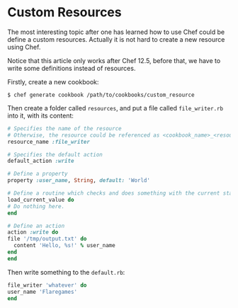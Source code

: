 # Custom Resources

The most interesting topic after one has learned how to use Chef could be define a custom resources. Actually it is not hard to create a new resource using Chef.

Notice that this article only works after Chef 12.5, before that, we have to write some definitions instead of resources.

Firstly, create a new cookbook:

  ```console
$ chef generate cookbook /path/to/cookbooks/custom_resource
  ```

Then create a folder called `resources`, and put a file called `file_writer.rb` into it, with its content:

  ```ruby
# Specifies the name of the resource
# Otherwise, the resource could be referenced as <cookbook_name>_<resource_file_name>
resource_name :file_writer

# Specifies the default action
default_action :write 

# Define a property
property :user_name, String, default: 'World'

# Define a routine which checks and does something with the current state
load_current_value do 
  # Do nothing here.
end

# Define an action
action :write do
  file '/tmp/output.txt' do
    content 'Hello, %s!' % user_name
  end
end
  ```

Then write something to the `default.rb`:

  ```ruby
file_writer 'whatever' do
  user_name 'Flaregames'
end
  ```
